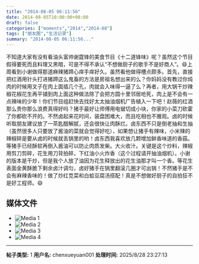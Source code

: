 ```yaml
---
title: "2014-08-05 06:11:56"
date: 2014-08-05T10:00:00+08:00
draft: false
categories: ["moments","2014","2014-08"]
tags: ["朋友圈","生活记录"]
summary: "2014-08-05 06:11:56..."
---
```


不知道大家有没有看油头富帅谢霆锋的美食节目《十二道锋味》呢？虽然这个节目假得要死而且料理又黑暗，可是不得不承认“不想做厨子的歌手不是好商人”。😄上周看到小谢做得那道麻辣猪蹄心痒手痒好久。虽然看他做得槽点颇多。首先，直接把红酒用针头打进猪蹄这么鬼畜的方法是房祖名想出来的么？你妈妈没有教过你炖肉的时候用叉子在肉上面插几个孔，肉就会入味得一逼了么？再者，用大锅干炒辣椒花椒花生再平铺到肉上面这种做法除了会把方圆十里邻居呛死，肉上是不会有一点辣味的少年！你们节目组赶快去找好太太抽油烟机广告植入一下吧！赵薇的红酒那么贵你那么浪费真得好吗？猪手最好让师傅用电锯切成小块，你家的小菜刀砍霍了你都砍不开的。不然卤起来花时间，装盘困难大，而且吃相也不雅观。卤的时候听取朋友建议放了一茶匙醋解腻，还会很快让肉酥烂。卤东西不只是倒老抽和生抽（虽然很多人只要放了酱油的菜就会觉得好吃），如果想让猪手有辣味，小米辣的辣椒碎是要从卤的时候就丢锅里的哟！卤东西我喜欢放几颗增加鲜香味道的香菇。等猪手已经酥软再倒入酱油可以防止肉质发柴。大火收汁。关键是这个炒料，辣椒用剪刀剪碎，花生用刀背拍碎，下红油小火炸香（这个过程请开抽油烟机）。小谢的版本是干炒，但是我个人放了油因为花生释放出的花生油那才叫一个香。等花生表面金黄酥脆下剩余卤汁调匀，卤好猪手在锅里翻滚几圈才可出锅！不然猪手是不会有麻辣香味的！做了炒红苋菜和白蛤豆腐汤搭配！真是不想做好厨子的自拍狂不是好工程师。😄

## 媒体文件

- ![Media 1](/Moments/photos/2014-08-05/201408050611560.jpg)
- ![Media 2](/Moments/photos/2014-08-05/201408050611561.jpg)
- ![Media 3](/Moments/photos/2014-08-05/201408050611562.jpg)
- ![Media 4](/Moments/photos/2014-08-05/201408050611563.jpg)

---

**帖子类型:** 1
**用户名:** chenxueyuan001
**处理时间:** 2025/8/28 23:27:13